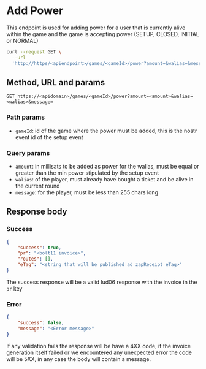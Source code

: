 # Add Power

This endpoint is used for adding power for a user that is currently alive within the game and the game is accepting power (SETUP, CLOSED, INITIAL or NORMAL)

```sh
curl --request GET \
  --url
  'http://https/<apiendpoint>/games/<gameId>/power?amount=&walias=&message='
```

## Method, URL and params

`GET
https://<apidomain>/games/<gameId>/power?amount=<amount>&walias=<walias>&message=`

### Path params

- `gameId`: id of the game where the power must be added, this is the nostr event id of the setup event

### Query params

- `amount`: in millisats to be added as power for the walias, must be equal or greater than the min power stipulated by the setup event
- `walias`: of the player, must already have bought a ticket and be alive in the current round
- `message`: for the player, must be less than 255 chars long

## Response body

### Success

```json
{
    "success": true,
    "pr": "<bolt11 invoice>",
    "routes": [],
    "eTag": "<string that will be published ad zapReceipt eTag>"
}
```

The success response will be a valid lud06 response with the invoice in the `pr` key

### Error

```json
{
    "success": false,
    "message": "<Error message>"
}
```

If any validation fails the response will be have a 4XX code, if the invoice generation itself failed or we encountered any unexpected error the code will be 5XX, in any case the body will contain a message.
